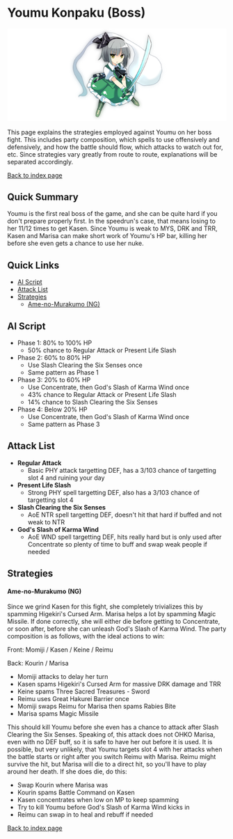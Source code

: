 # Youmu Konpaku (Boss)

![](img/youmu.png)

This page explains the strategies employed against Youmu on her boss fight. This includes party composition, which spells to use offensively and defensively, and how the battle should flow, which attacks to watch out for, etc. Since strategies vary greatly from route to route, explanations will be separated accordingly.

[Back to index page](../index.md)

## Quick Summary

Youmu is the first real boss of the game, and she can be quite hard if you don't prepare properly first. In the speedrun's case, that means losing to her 11/12 times to get Kasen. Since Youmu is weak to MYS, DRK and TRR, Kasen and Marisa can make short work of Youmu's HP bar, killing her before she even gets a chance to use her nuke.

## Quick Links
* [AI Script](#script)
* [Attack List](#attacks)
* [Strategies](#strats)
	* [Ame-no-Murakumo (NG)](#ng-murakumo)

## <a id="script"></a>AI Script

* Phase 1: 80% to 100% HP
	* 50% chance to Regular Attack or Present Life Slash
* Phase 2: 60% to 80% HP
	* Use Slash Clearing the Six Senses once
	* Same pattern as Phase 1
* Phase 3: 20% to 60% HP
	* Use Concentrate, then God's Slash of Karma Wind once
	* 43% chance to Regular Attack or Present Life Slash
	* 14% chance to Slash Clearing the Six Senses
* Phase 4: Below 20% HP
	* Use Concentrate, then God's Slash of Karma Wind once
	* Same pattern as Phase 3

## <a id="attacks"></a>Attack List

* **Regular Attack**
	* Basic PHY attack targetting DEF, has a 3/103 chance of targetting slot 4 and ruining your day
* **Present Life Slash**
	* Strong PHY spell targetting DEF, also has a 3/103 chance of targetting slot 4
* **Slash Clearing the Six Senses**
	* AoE NTR spell targetting DEF, doesn't hit that hard if buffed and not weak to NTR
* **God's Slash of Karma Wind**
	* AoE WND spell targetting DEF, hits really hard but is only used after Concentrate so plenty of time to buff and swap weak people if needed

## <a id="strats"></a>Strategies

#### <a id="ng-murakumo"></a>Ame-no-Murakumo (NG)

Since we grind Kasen for this fight, she completely trivializes this by spamming Higekiri's Cursed Arm. Marisa helps a lot by spamming Magic Missile. If done correctly, she will either die before getting to Concentrate, or soon after, before she can unleash God's Slash of Karma Wind. The party composition is as follows, with the ideal actions to win:

Front: Momiji / Kasen / Keine / Reimu

Back: Kourin / Marisa

* Momiji attacks to delay her turn
* Kasen spams Higekiri's Cursed Arm for massive DRK damage and TRR
* Keine spams Three Sacred Treasures - Sword
* Reimu uses Great Hakurei Barrier once
* Momiji swaps Reimu for Marisa then spams Rabies Bite
* Marisa spams Magic Missile

This should kill Youmu before she even has a chance to attack after Slash Clearing the Six Senses. Speaking of, this attack does not OHKO Marisa, even with no DEF buff, so it is safe to have her out before it is used. It is possible, but very unlikely, that Youmu targets slot 4 with her attacks when the battle starts or right after you switch Reimu with Marisa. Reimu might survive the hit, but Marisa will die to a direct hit, so you'll have to play around her death. If she does die, do this:

* Swap Kourin where Marisa was
* Kourin spams Battle Command on Kasen
* Kasen concentrates when low on MP to keep spamming
* Try to kill Youmu before God's Slash of Karma Wind kicks in
* Reimu can swap in to heal and rebuff if needed

[Back to index page](../index.md)
